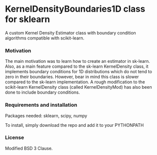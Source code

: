 # KernelDensityBoundaries1D class for sklearn

A custom Kernel Density Estimator class with boundary condition algorithms
compatible with scikit-learn.

### Motivation

The main motivation was to learn how to create an estimator in sk-learn. Also,
as a main feature compared to the sk-learn KernelDensity class, it implements
boundary conditions for 1D distributions which do not tend to zero in their
boundaries. However, bear in mind this class is slower compared to the sk-learn
implementation. A rough modification to the scikit-learn KernelDensity class (called
KernelDensityMod) has also been done to include boundary conditions.


### Requirements and installation

Packages needed: sklearn, scipy, numpy

To install, simply download the repo and add it to your PYTHONPATH

### License

Modified BSD 3 Clause.
